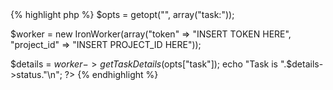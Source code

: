 <div class="php">{% highlight php %}
<?php
require("IronWorker.class.php");

$opts = getopt("", array("task:"));

$worker = new IronWorker(array("token" => "INSERT TOKEN HERE", "project_id" => "INSERT PROJECT_ID HERE"));

$details = $worker->getTaskDetails($opts["task"]);
echo "Task is ".$details->status."\n";
?>
{% endhighlight %}
</div>
